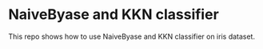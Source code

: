 # NaiveByase and KKN classifier

This repo shows how to use NaiveByase and KKN classifier on iris dataset.
